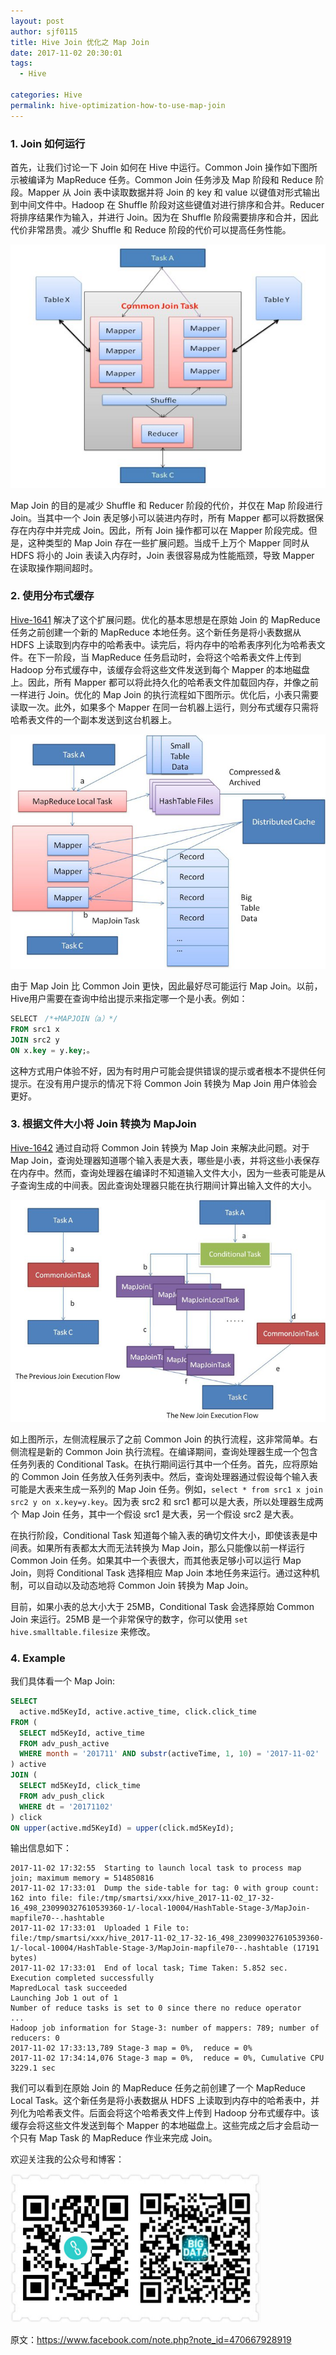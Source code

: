 ```yaml
---
layout: post
author: sjf0115
title: Hive Join 优化之 Map Join
date: 2017-11-02 20:30:01
tags:
  - Hive

categories: Hive
permalink: hive-optimization-how-to-use-map-join
---
```


### 1. Join 如何运行

首先，让我们讨论一下 Join 如何在 Hive 中运行。Common Join 操作如下图所示被编译为 MapReduce 任务。Common Join 任务涉及 Map 阶段和 Reduce 阶段。Mapper 从 Join 表中读取数据并将 Join 的 key 和 value 以键值对形式输出到中间文件中。Hadoop 在 Shuffle 阶段对这些键值对进行排序和合并。Reducer 将排序结果作为输入，并进行 Join。因为在 Shuffle 阶段需要排序和合并，因此代价非常昂贵。减少 Shuffle 和 Reduce 阶段的代价可以提高任务性能。

![](https://github.com/sjf0115/ImageBucket/blob/main/Hive/hive-optimization-how-to-use-map-join-1.jpg?raw=true)

Map Join 的目的是减少 Shuffle 和 Reducer 阶段的代价，并仅在 Map 阶段进行 Join。当其中一个 Join 表足够小可以装进内存时，所有 Mapper 都可以将数据保存在内存中并完成 Join。因此，所有 Join 操作都可以在 Mapper 阶段完成。但是，这种类型的 Map Join 存在一些扩展问题。当成千上万个 Mapper 同时从 HDFS 将小的 Join 表读入内存时，Join 表很容易成为性能瓶颈，导致 Mapper 在读取操作期间超时。

### 2. 使用分布式缓存

[Hive-1641](https://issues.apache.org/jira/browse/HIVE-1641) 解决了这个扩展问题。优化的基本思想是在原始 Join 的 MapReduce 任务之前创建一个新的 MapReduce 本地任务。这个新任务是将小表数据从 HDFS 上读取到内存中的哈希表中。读完后，将内存中的哈希表序列化为哈希表文件。在下一阶段，当 MapReduce 任务启动时，会将这个哈希表文件上传到 Hadoop 分布式缓存中，该缓存会将这些文件发送到每个 Mapper 的本地磁盘上。因此，所有 Mapper 都可以将此持久化的哈希表文件加载回内存，并像之前一样进行 Join。优化的 Map Join 的执行流程如下图所示。优化后，小表只需要读取一次。此外，如果多个 Mapper 在同一台机器上运行，则分布式缓存只需将哈希表文件的一个副本发送到这台机器上。

![](https://github.com/sjf0115/ImageBucket/blob/main/Hive/hive-optimization-how-to-use-map-join-2.jpg?raw=true)

由于 Map Join 比 Common Join 更快，因此最好尽可能运行 Map Join。以前，Hive用户需要在查询中给出提示来指定哪一个是小表。例如：
```sql
SELECT　/*+MAPJOIN（a）*/
FROM src1 x
JOIN src2 y
ON x.key = y.key;。
```
这种方式用户体验不好，因为有时用户可能会提供错误的提示或者根本不提供任何提示。在没有用户提示的情况下将 Common Join 转换为 Map Join 用户体验会更好。

### 3. 根据文件大小将 Join 转换为 MapJoin

[Hive-1642](https://issues.apache.org/jira/browse/HIVE-1642) 通过自动将 Common Join 转换为 Map Join 来解决此问题。对于 Map Join，查询处理器知道哪个输入表是大表，哪些是小表，并将这些小表保存在内存中。然而，查询处理器在编译时不知道输入文件大小，因为一些表可能是从子查询生成的中间表。因此查询处理器只能在执行期间计算出输入文件的大小。

![](https://github.com/sjf0115/ImageBucket/blob/main/Hive/hive-optimization-how-to-use-map-join-3.jpg?raw=true)

如上图所示，左侧流程展示了之前 Common Join 的执行流程，这非常简单。右侧流程是新的 Common Join 执行流程。在编译期间，查询处理器生成一个包含任务列表的 Conditional Task。在执行期间运行其中一个任务。首先，应将原始的 Common Join 任务放入任务列表中。然后，查询处理器通过假设每个输入表可能是大表来生成一系列的 Map Join 任务。例如，`select * from src1 x join src2 y on x.key=y.key`。因为表 src2 和 src1 都可以是大表，所以处理器生成两个 Map Join 任务，其中一个假设 src1 是大表，另一个假设 src2 是大表。

在执行阶段，Conditional Task 知道每个输入表的确切文件大小，即使该表是中间表。如果所有表都太大而无法转换为 Map Join，那么只能像以前一样运行 Common Join 任务。如果其中一个表很大，而其他表足够小可以运行 Map Join，则将 Conditional Task 选择相应 Map Join 本地任务来运行。通过这种机制，可以自动以及动态地将 Common Join 转换为 Map Join。

目前，如果小表的总大小大于 25MB，Conditional Task 会选择原始 Common Join 来运行。25MB 是一个非常保守的数字，你可以使用 `set hive.smalltable.filesize` 来修改。

### 4. Example

我们具体看一个 Map Join:
```sql
SELECT
  active.md5KeyId, active.active_time, click.click_time
FROM (
  SELECT md5KeyId, active_time
  FROM adv_push_active
  WHERE month = '201711' AND substr(activeTime, 1, 10) = '2017-11-02'
) active
JOIN (
  SELECT md5KeyId, click_time
  FROM adv_push_click
  WHERE dt = '20171102'
) click
ON upper(active.md5KeyId) = upper(click.md5KeyId);
```
输出信息如下：
```
2017-11-02 17:32:55  Starting to launch local task to process map join; maximum memory = 514850816
2017-11-02 17:33:01  Dump the side-table for tag: 0 with group count: 162 into file: file:/tmp/smartsi/xxx/hive_2017-11-02_17-32-16_498_230990327610539360-1/-local-10004/HashTable-Stage-3/MapJoin-mapfile70--.hashtable
2017-11-02 17:33:01  Uploaded 1 File to: file:/tmp/smartsi/xxx/hive_2017-11-02_17-32-16_498_230990327610539360-1/-local-10004/HashTable-Stage-3/MapJoin-mapfile70--.hashtable (17191 bytes)
2017-11-02 17:33:01  End of local task; Time Taken: 5.852 sec.
Execution completed successfully
MapredLocal task succeeded
Launching Job 1 out of 1
Number of reduce tasks is set to 0 since there no reduce operator
...
Hadoop job information for Stage-3: number of mappers: 789; number of reducers: 0
2017-11-02 17:33:13,789 Stage-3 map = 0%,  reduce = 0%
2017-11-02 17:34:14,076 Stage-3 map = 0%,  reduce = 0%, Cumulative CPU 3229.1 sec
```
我们可以看到在原始 Join 的 MapReduce 任务之前创建了一个 MapReduce Local Task。这个新任务是将小表数据从 HDFS 上读取到内存中的哈希表中，并列化为哈希表文件。后面会将这个哈希表文件上传到 Hadoop 分布式缓存中。该缓存会将这些文件发送到每个 Mapper 的本地磁盘上。这些完成之后才会启动一个只有 Map Task 的 MapReduce 作业来完成 Join。

欢迎关注我的公众号和博客：

![](https://github.com/sjf0115/ImageBucket/blob/main/Other/smartsi.jpg?raw=true)

原文：https://www.facebook.com/note.php?note_id=470667928919
